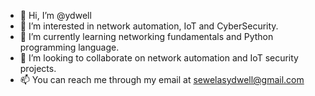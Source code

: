 - 👋 Hi, I’m @ydwell
- 👀 I’m interested in network automation, IoT and CyberSecurity.
- 🌱 I’m currently learning networking fundamentals and Python programming language.
- 💞️ I’m looking to collaborate on network automation and IoT security projects.
- 📫 You can reach me through my email at sewelasydwell@gmail.com

<!---
Sydwell101/Sydwell101 is a ✨ special ✨ repository because its `README.md` (this file) appears on your GitHub profile.
You can click the Preview link to take a look at your changes.
--->
